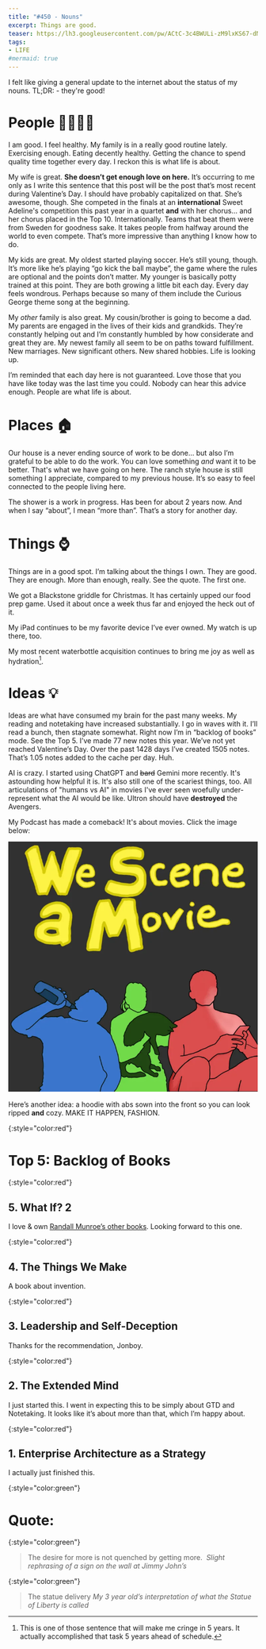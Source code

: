 ```yaml
---
title: "#450 - Nouns"
excerpt: Things are good.
teaser: https://lh3.googleusercontent.com/pw/ACtC-3c4BWULi-zM9lxKS67-dNnleIxiAlnF_incDd2J7qCYj2wLRv_llXCJ4iqTSZxXkqF8Y9kwDV4VOZ2EJZJhS5RzUxMO4xExDZbqffi-37j33jS-oL8f5DOyIq0a8LVP2R4YIEplaPhE1FiAJ_dPQUlkHA=w200
tags: 
- LIFE
#mermaid: true
---
```


I felt like giving a general update to the internet about the status of my nouns. TL;DR: - they're good!

# People 👨‍👩‍👧‍👦

I am good. I feel healthy. My family is in a really good routine lately. Exercising enough. Eating decently healthy. Getting the chance to spend quality time together every day. I reckon this is what life is about.

My wife is great. **She doesn’t get enough love on here.** It’s occurring to me only as I write this sentence that this post will be the post that’s most recent during Valentine’s Day. I should have probably capitalized on that. She’s awesome, though. She competed in the finals at an **international** Sweet Adeline's competition this past year in a quartet **and** with her chorus… and her chorus placed in the Top 10. Internationally. Teams that beat them were from Sweden for goodness sake. It takes people from halfway around the world to even compete. That’s more impressive than anything I know how to do.

My kids are great. My oldest started playing soccer. He’s still young, though. It’s more like he’s playing “go kick the ball maybe”, the game where the rules are optional and the points don’t matter. My younger is basically potty trained at this point. They are both growing a little bit each day. Every day feels wondrous. Perhaps because so many of them include the Curious George theme song at the beginning.

My *other* family is also great. My cousin/brother is going to become a dad. My parents are engaged in the lives of their kids and grandkids. They’re constantly helping out and I’m constantly humbled by how considerate and great they are. My newest family all seem to be on paths toward fulfillment. New marriages. New significant others. New shared hobbies. Life is looking up. 

I’m reminded that each day here is not guaranteed. Love those that you have like today was the last time you could. Nobody can hear this advice enough. People are what life is about.

# Places 🏠

Our house is a never ending source of work to be done… but also I’m grateful to be able to do the work. You can love something *and* want it to be better. That's what we have going on here. The ranch style house is still something I appreciate, compared to my previous house. It’s so easy to feel connected to the people living here.

The shower is a work in progress. Has been for about 2 years now. And when I say “about”, I mean “more than”. That’s a story for another day.

# Things ⌚️

Things are in a good spot. I’m talking about the things I own. They are good. They are enough. More than enough, really. See the quote. The first one.

We got a Blackstone griddle for Christmas. It has certainly upped our food prep game. Used it about once a week thus far and enjoyed the heck out of it. 

My iPad continues to be my favorite device I’ve ever owned. My watch is up there, too.

My most recent waterbottle acquisition continues to bring me joy as well as hydration[^1].

[^1]: This is one of those sentence that will make me cringe in 5 years. It actually accomplished that task 5 years ahead of schedule.

# Ideas 💡

Ideas are what have consumed my brain for the past many weeks. My reading and notetaking have increased substantially. I go in waves with it. I’ll read a bunch, then stagnate somewhat. Right now I’m in “backlog of books” mode. See the Top 5. I’ve made 77 new notes this year. We’ve not yet reached Valentine’s Day. Over the past 1428 days I’ve created 1505 notes. That’s 1.05 notes added to the cache per day. Huh.

AI is crazy. I started using ChatGPT and ~~bard~~ Gemini more recently. It's astounding how helpful it is. It's also still one of the scariest things, too. All articulations of "humans vs AI" in movies I've ever seen woefully under-represent what the AI would be like. Ultron should have **destroyed** the Avengers.

My Podcast has made a comeback! It's about movies. Click the image below:

<a href="https://shows.acast.com/we-scene-a-movie"><img src="/assets/images/448-pod.png" alt="cover"/></a>

Here’s another idea: a hoodie with abs sown into the front so you can look ripped **and** cozy. MAKE IT HAPPEN, FASHION.

{:style="color:red"}

# Top 5: Backlog of Books

{:style="color:red"}

## 5. What If? 2

I love & own [Randall Munroe’s other books](https://xkcd.com/books/). Looking forward to this one.

{:style="color:red"}

## 4. The Things We Make

A book about invention.

{:style="color:red"}

## 3. Leadership and Self-Deception

Thanks for the recommendation, Jonboy.

{:style="color:red"}

## 2. The Extended Mind

I just started this. I went in expecting this to be simply about GTD and Notetaking. It looks like it’s about more than that, which I’m happy about.

{:style="color:red"}

## 1. Enterprise Architecture as a Strategy

I actually just finished this.

{:style="color:green"}

# **Quote:**

{:style="color:green"}

> The desire for more is not quenched by getting more. 
> <cite>Slight rephrasing of a sign on the wall at Jimmy John’s</cite>

{:style="color:green"}

> The statue delivery
> <cite>My 3 year old’s interpretation of what the Statue of Liberty is called</cite>